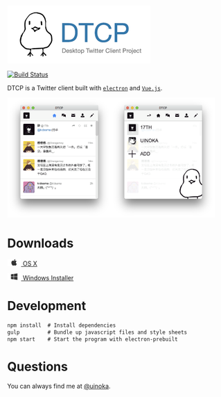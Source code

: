 ![Desktop Twitter Client Project](docs/banner.png)

[![Build Status](https://travis-ci.org/alchen/DTCP.svg?branch=master)](https://travis-ci.org/alchen/DTCP)

DTCP is a Twitter client built with [`electron`][1] and [`Vue.js`][2].

[<img src="docs/screenshot_1.png" width="240" />](docs/screenshot_1.png)[<img src="docs/screenshot_2.png" width="240" />](docs/screenshot_2.png)

# Downloads

[<img src="docs/apple.png" width="32" /> OS X](https://github.com/alchen/DTCP/releases/download/v0.4.12/DTCP-mac.zip)

[<img src="docs/windows.png" width="32" /> Windows Installer](https://github.com/alchen/DTCP/releases/download/v0.4.12/DTCP-win32.zip)

# Development

```
npm install  # Install dependencies
gulp         # Bundle up javascript files and style sheets
npm start    # Start the program with electron-prebuilt
```

# Questions

You can always find me at [@uinoka](https://twitter.com/uinoka).

[1]:https://github.com/atom/electron
[2]:https://github.com/vuejs/vue
